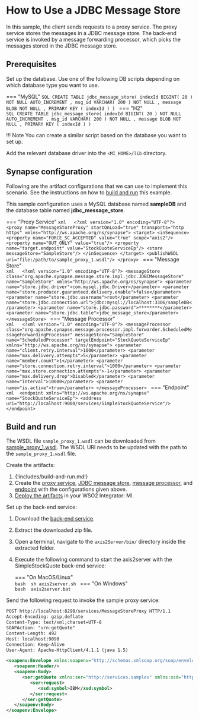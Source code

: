 # How to Use a JDBC Message Store

In this sample, the client sends requests to a proxy service. The proxy service stores the messages in a JDBC message store. The back-end service is invoked by a message forwarding processor, which picks the messages stored in the JDBC message store.

## Prerequisites

Set up the database. Use one of the following DB scripts depending on which database type you want to use. 

=== "MySQL"
    ```SQL
    CREATE TABLE jdbc_message_store(
                indexId BIGINT( 20 ) NOT NULL AUTO_INCREMENT ,
                msg_id VARCHAR( 200 ) NOT NULL ,
                message BLOB NOT NULL ,
                PRIMARY KEY ( indexId )
                )
    ```
=== "H2"         
    ```SQL
    CREATE TABLE jdbc_message_store(
                    indexId BIGINT( 20 ) NOT NULL AUTO_INCREMENT ,
                    msg_id VARCHAR( 200 ) NOT NULL ,
                    message BLOB NOT NULL ,
                    PRIMARY KEY ( indexId )
                    )
    ```

!!! Note
    You can create a similar script based on the database you want to set up.

Add the relevant database driver into the `<MI_HOME>/lib` directory.

## Synapse configuration
Following are the artifact configurations that we can use to implement this scenario. See the instructions on how to [build and run](#build-and-run) this example.

This sample configuration uses a MySQL database named **sampleDB** and the database table named **jdbc_message_store**.

=== "Proxy Service"
    ```xml  
    <?xml version="1.0" encoding="UTF-8"?>
    <proxy name="MessageStoreProxy" startOnLoad="true" transports="http https" xmlns="http://ws.apache.org/ns/synapse">
        <target>
            <inSequence>
              <property name="FORCE_SC_ACCEPTED" value="true" scope="axis2"/>
              <property name="OUT_ONLY" value="true"/>
              <property name="target.endpoint" value="StockQuoteServiceEp"/>
              <store messageStore="SampleStore"/>
          </inSequence>
        </target>
        <publishWSDL uri="file:/path/to/sample_proxy_1.wsdl"/>
    </proxy>
    ```
=== "Message Store"     
    ```xml  
    <?xml version="1.0" encoding="UTF-8"?>
    <messageStore class="org.apache.synapse.message.store.impl.jdbc.JDBCMessageStore" name="SampleStore" xmlns="http://ws.apache.org/ns/synapse">
        <parameter name="store.jdbc.driver">com.mysql.jdbc.Driver</parameter>
        <parameter name="store.producer.guaranteed.delivery.enable">false</parameter>
        <parameter name="store.jdbc.username">root</parameter>
        <parameter name="store.jdbc.connection.url">jdbc:mysql://localhost:3306/sampleDB</parameter>
        <parameter name="store.jdbc.password">********</parameter>
        <parameter name="store.jdbc.table">jdbc_message_store</parameter>
    </messageStore>
    ```
=== "Message Processor"     
    ```xml  
    <?xml version="1.0" encoding="UTF-8"?>
    <messageProcessor class="org.apache.synapse.message.processor.impl.forwarder.ScheduledMessageForwardingProcessor" messageStore="SampleStore" name="ScheduledProcessor" targetEndpoint="StockQuoteServiceEp" xmlns="http://ws.apache.org/ns/synapse">
        <parameter name="client.retry.interval">1000</parameter>
        <parameter name="max.delivery.attempts">5</parameter>
        <parameter name="member.count">1</parameter>
        <parameter name="store.connection.retry.interval">1000</parameter>
        <parameter name="max.store.connection.attempts">-1</parameter>
        <parameter name="max.delivery.drop">Disabled</parameter>
        <parameter name="interval">10000</parameter>
        <parameter name="is.active">true</parameter>
    </messageProcessor>
    ```
=== "Endpoint"     
    ```xml 
    <endpoint xmlns="http://ws.apache.org/ns/synapse" name="StockQuoteServiceEp">
      <address uri="http://localhost:9000/services/SimpleStockQuoteService"/>
    </endpoint>
    ```

## Build and run

The WSDL file `sample_proxy_1.wsdl` can be downloaded from  [sample_proxy_1.wsdl](https://github.com/wso2-docs/WSO2_EI/blob/master/samples-protocol-switching/sample_proxy_1.wsdl). 
The WSDL URI needs to be updated with the path to the `sample_proxy_1.wsdl` file.

Create the artifacts:

1. {!includes/build-and-run.md!}
2. Create the [proxy service]({{base_path}}/develop/creating-artifacts/creating-a-proxy-service), [JDBC message store]({{base_path}}/develop/creating-artifacts/creating-a-message-store), [message processor]({{base_path}}/develop/creating-artifacts/creating-a-message-processor), and [endpoint]({{base_path}}/develop/creating-artifacts/creating-endpoints) with the configurations given above.
3. [Deploy the artifacts]({{base_path}}/develop/deploy-artifacts) in your WSO2 Integrator: MI.

Set up the back-end service:

1. Download the [back-end service](https://github.com/wso2-docs/WSO2_EI/blob/master/Back-End-Service/axis2Server.zip).
2. Extract the downloaded zip file.
3. Open a terminal, navigate to the `axis2Server/bin/` directory inside the extracted folder.
4. Execute the following command to start the axis2server with the SimpleStockQuote back-end service:
 
    === "On MacOS/Linux"  
          ```bash 
          sh axis2server.sh
          ```
    === "On Windows"               
          ```bash 
          axis2server.bat
          ```

Send the following request to invoke the sample proxy service:

```xml
POST http://localhost:8290/services/MessageStoreProxy HTTP/1.1
Accept-Encoding: gzip,deflate
Content-Type: text/xml;charset=UTF-8
SOAPAction: "urn:getQuote"
Content-Length: 492
Host: localhost:9090
Connection: Keep-Alive
User-Agent: Apache-HttpClient/4.1.1 (java 1.5)

<soapenv:Envelope xmlns:soapenv="http://schemas.xmlsoap.org/soap/envelope/" xmlns:ser="http://services.samples" xmlns:xsd="http://services.samples/xsd">
   <soapenv:Header/>
   <soapenv:Body>
      <ser:getQuote xmlns:ser="http://services.samples" xmlns:xsd="http://services.samples/xsd">
         <ser:request>
            <xsd:symbol>IBM</xsd:symbol>
         </ser:request>
      </ser:getQuote>
   </soapenv:Body>
</soapenv:Envelope>
```